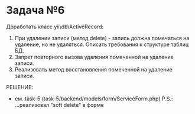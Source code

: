 # Задача №6
  
  Доработать класс yii\db\ActiveRecord:
  1) При удалении записи (метод delete) - запись должна помечаться на удаление, но не удаляться. Описать требования к структуре таблиц БД.
  2) Запрет повторного вызова удаления помеченной на удаление записи.
  3) Реализовать метод восстановления помеченной на удаление записи.
  
  РЕШЕНИЕ:
  - cм. task-5 (task-5/backend/models/form/ServiceForm.php)
  P.S.: ...реализовал "soft delete" в форме